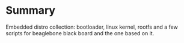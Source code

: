 # Summary
Embedded distro collection: bootloader, linux kernel, rootfs and a few scripts
for beaglebone black board and the one based on it.
